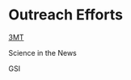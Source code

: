 # Outreach Efforts

[3MT](https://ocs.yale.edu/videos/3-minute-thesis-competition-2019-finalist-jeremy-gaison-precision-measurements-of-neutrinos-from-nuclear-reactors-with-prospect/)

Science in the News

GSI

